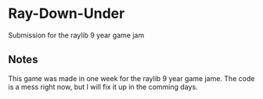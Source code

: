 # Ray-Down-Under
Submission for the raylib 9 year game jam

## Notes
This game was made in one week for the raylib 9 year game jame. The code is a mess right now, but I will fix it up in the comming days.
